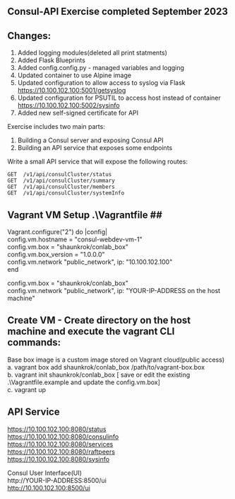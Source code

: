 ## Consul-API Exercise completed September 2023


## Changes: ##
1. Added logging modules(deleted all print statments)
2. Added Flask Blueprints
3. Added config.config.py - managed variables and logging
4. Updated container to use Alpine image
5. Updated configuration to allow access to syslog via Flask
   https://10.100.102.100:5001/getsyslog <br />
6. Updated configuration for PSUTIL to access host instead of container
   https://10.100.102.100:5002/sysinfo <br />
7. Added new self-signed certificate for API  <br />

Exercise includes two main parts: 

1. Building a Consul server and exposing Consul API 
2. Building an API service that exposes some endpoints

Write a small API service that will expose the following routes: 
	
	GET  /v1/api/consulCluster/status	
	GET  /v1/api/consulCluster/summary
 	GET  /v1/api/consulCluster/members
  	GET  /v1/api/consulCluster/systemInfo
   
## Vagrant VM Setup .\Vagrantfile ##<br />
Vagrant.configure("2") do |config|<br />
  config.vm.hostname = "consul-webdev-vm-1"  <br />
  config.vm.box = "shaunkrok/conlab_box"  <br />
  config.vm.box_version = "1.0.0.0"  <br />
  config.vm.network "public_network", ip: "10.100.102.100"  <br />
end<br />

config.vm.box = "shaunkrok/conlab_box"<br />
config.vm.network "public_network", ip: "YOUR-IP-ADDRESS on the host machine"<br />

## Create VM - Create directory on the host machine and execute the vagrant CLI commands:<br />
Base box image is a custom image stored on Vagrant cloud(public access)<br />
a. vagrant box add shaunkrok/conlab_box /path/to/vagrant-box.box <br />
b. vagrant init shaunkrok/conlab_box [ save or edit the existing .\Vagrantfile.example and update the config.vm.box]<br />
c. vagrant up<br />

## API Service ##

https://10.100.102.100:8080/status<br />
https://10.100.102.100:8080/consulinfo <br />
https://10.100.102.100:8080/services <br />
https://10.100.102.100:8080/raftpeers <br />
https://10.100.102.100:8080/sysinfo <br />

Consul User Interface(UI)<br />
http://YOUR-IP-ADDRESS:8500/ui<br />
http://10.100.102.100:8500/ui<br />
